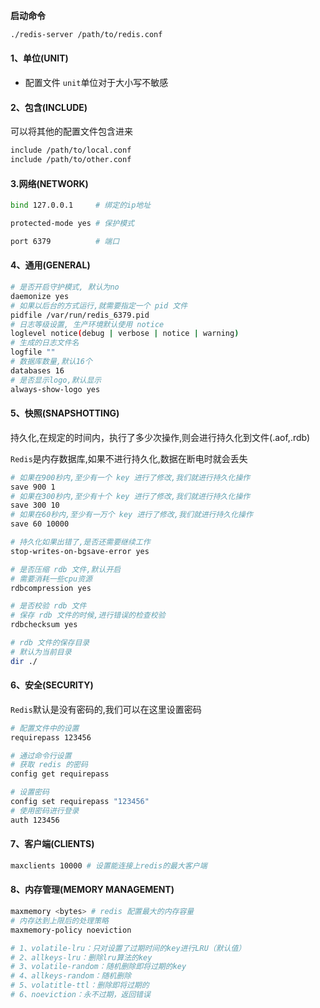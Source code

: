 **启动命令**

```bash
./redis-server /path/to/redis.conf
```

#### 1、单位(UNIT)

- 配置文件 `unit`单位对于大小写不敏感

#### 2、包含(INCLUDE)

可以将其他的配置文件包含进来

```bash
include /path/to/local.conf
include /path/to/other.conf
```

#### 3.网络(NETWORK)

```bash
bind 127.0.0.1     # 绑定的ip地址

protected-mode yes # 保护模式

port 6379          # 端口
```

#### 4、通用(GENERAL)

```bash
# 是否开启守护模式, 默认为no
daemonize yes
# 如果以后台的方式运行,就需要指定一个 pid 文件
pidfile /var/run/redis_6379.pid
# 日志等级设置, 生产环境默认使用 notice
loglevel notice(debug | verbose | notice | warning)
# 生成的日志文件名
logfile ""
# 数据库数量,默认16个
databases 16
# 是否显示logo,默认显示
always-show-logo yes
```

#### 5、快照(SNAPSHOTTING)

持久化,在规定的时间内，执行了多少次操作,则会进行持久化到文件(.aof,.rdb)

`Redis`是内存数据库,如果不进行持久化,数据在断电时就会丢失

```bash
# 如果在900秒内,至少有一个 key 进行了修改,我们就进行持久化操作
save 900 1
# 如果在300秒内,至少有十个 key 进行了修改,我们就进行持久化操作
save 300 10
# 如果在60秒内,至少有一万个 key 进行了修改,我们就进行持久化操作
save 60 10000

# 持久化如果出错了,是否还需要继续工作
stop-writes-on-bgsave-error yes

# 是否压缩 rdb 文件,默认开启
# 需要消耗一些cpu资源
rdbcompression yes

# 是否校验 rdb 文件
# 保存 rdb 文件的时候,进行错误的检查校验
rdbchecksum yes

# rdb 文件的保存目录
# 默认为当前目录
dir ./
```

#### 6、安全(SECURITY)

`Redis`默认是没有密码的,我们可以在这里设置密码

```bash
# 配置文件中的设置
requirepass 123456

# 通过命令行设置
# 获取 redis 的密码
config get requirepass

# 设置密码
config set requirepass "123456"
# 使用密码进行登录
auth 123456
```

#### 7、客户端(CLIENTS)

```bash
maxclients 10000 # 设置能连接上redis的最大客户端
```

#### 8、内存管理(MEMORY MANAGEMENT)

```bash
maxmemory <bytes> # redis 配置最大的内存容量
# 内存达到上限后的处理策略
maxmemory-policy noeviction

# 1、volatile-lru：只对设置了过期时间的key进行LRU（默认值）
# 2、allkeys-lru：删除lru算法的key
# 3、volatile-random：随机删除即将过期的key
# 4、allkeys-random：随机删除
# 5、volatitle-ttl：删除即将过期的
# 6、noeviction：永不过期，返回错误
```

